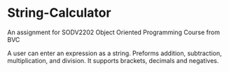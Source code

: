 # String-Calculator

An assignment for SODV2202 Object Oriented Programming Course from BVC

A user can enter an expression as a string. Preforms addition, 
subtraction, multiplication, and division. 
It supports brackets, decimals and negatives. 
